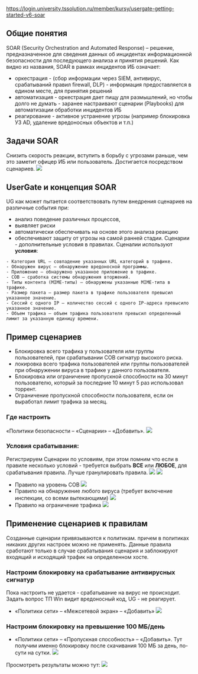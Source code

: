https://login.university.tssolution.ru/member/kursy/usergate-getting-started-v6-soar
## Общие понятия 
SOAR (Security Orchestration and Automated Response) – решение, предназначенное для сведения данных об инцидентах информационной безопасности для последующего анализа и принятия решений. Как видно из названия, SOAR в рамках инцидентов ИБ означает:
- оркестрация - (сбор информации через SIEM, антивирус, срабатываний правил firewall, DLP) - информация предоставляется в едином месте, для принятия решений
- автоматизация - оркестрация дает пищу для размышлений, но чтобы долго не думать - заранее настраивают сценарии (Playbooks) для автоматизации обработки инцидентов ИБ
- реагирование - активное устранение угрозы (например блокировка УЗ AD, удаление вредоносных объектов и т.п.)

## Задачи SOAR
Снизить скорость реакции, вступить в борьбу с угрозами раньше, чем это заметит офицер ИБ или пользователь. Достигается посредством сценариев.
![](../_Pictures/image_20250121222322.png)

## UserGate и концепция SOAR
UG как может пытается соответствовать путем внедрения сценариев на различные события при:
- анализ поведение различных процессов, 
- выявляет риски
- автоматически обеспечивать на основе этого анализа реакцию
- обеспечивают защиту от угрозы на самой ранней стадии.
Сценарии - дополнительные условия в правилах. Сценалии используют **условия**:
```
- Категория URL – совпадение указанных URL категорий в трафике.
- Обнаружен вирус – обнаружение вредоносной программы.
- Приложение – обнаружено указанное приложение в трафике.
- СОВ – сработка системы обнаружения вторжений.
- Типы контента (MIME-типы) – обнаружены указанные MIME-типа в трафике.
- Размер пакета – размер пакета в трафике пользователя превысил указанное значение.
- Сессий с одного IP – количество сессий с одного IP-адреса превысило указанное значение.
- Объем трафика – объем трафика пользователя превысил определенный лимит за указанную единицу времени.
```
## Пример сценариев
- Блокировка всего трафика у пользователя или группы пользователей, при срабатывании СОВ сигнатур высокого риска.
- локировка всего трафика пользователей или группы пользователей при обнаружении вируса в трафике у данного пользователя. 
- Блокировка или ограничение пропускной способности на 30 минут пользователю, который за последние 10 минут 5 раз использовал торрент.
- Ограничение пропускной способности пользователя, если он выработал лимит трафика за месяц.

### Где настроить
«Политики безопасности – «Сценарии» – «Добавить».
![](../_Pictures/image_20250121223138.png)

### Условия срабатывания:
Регистрируем Сценарии по условиям, при этом помним что если в правиле несколько условий - требуется выбрать **ВСЕ** или **ЛЮБОЕ**, для срабатывания правила. Лучше гранулировать правила.
![](../_Pictures/image_20250121223436.png)
![](../_Pictures/image_20250121224320.png)

- Правило на уровень СОВ
![](../_Pictures/image_20250121223543.png)
- Правило на обнаружение любого вируса (требует включение инспекции, со всеми вытекающими)
![](../_Pictures/image_20250121223810.png)
- Правило на ограничение трафика
![](../_Pictures/image_20250121224136.png)

## Применение сценариев к правилам
Созданные сценарии привязываются к политикам. причем в политиках никаких других настроек можно не применять. Данные правила сработают только в случае срабатывания сценария и заблокируют входящий и исходящий трафик на определенном хосте.

### Настроим блокировку на срабатывание антивирусных сигнатур
Пока настроить не удается - срабатывание на вирус не происходит. Задать вопрос ТП
Win видит вредоносный код, UG - не реагирует.
- «Политики сети» – «Межсетевой экран» – «Добавить» 
![](../_Pictures/image_20250121224846.png)
### Настроим блокировку на превышение 100 МБ/день
- «Политики сети» – «Пропускная способность» – «Добавить».
Тут получим именно блокировку после скачивания 100 МБ за день, по-сути на сутки.
![](../_Pictures/image_20250121225437.png)

Просмотреть результаты можно тут:
![](../_Pictures/image_20250121235712.png)